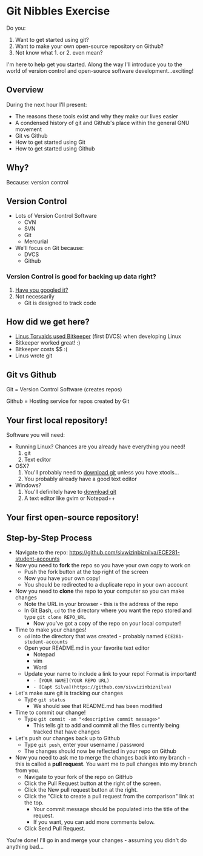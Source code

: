 # Git Nibbles Exercise

Do you:

1. Want to get started using git? 
2. Want to make your own open-source repository on Github? 
3. Not know what 1. or 2. even mean?

I'm here to help get you started. Along the way I'll introduce you to the world of version
control and open-source software development...exciting! 

## Overview 

During the next hour I'll present:

- The reasons these tools exist and why they make our lives easier
- A condensed history of git and Github's place within the general GNU movement 
- Git vs Github
- How to get started using Git
- How to get started using Github 

## Why?

Because: version control 

## Version Control

- Lots of Version Control Software
   - CVN
   - SVN
   - Git
   - Mercurial
- We'll focus on Git because: 
   - DVCS
   - Github

### Version Control is good for backing up data right?

1. [Have you googled it?](http://blog.codekills.net/2009/12/08/using-git-for-backup-is-asking-for-pain/)
2. Not necessarily
	- Git is designed to track code

## How did we get here?

- [Linus Torvalds used
  Bitkeeper](http://www.infoworld.com/t/platforms/linus-torvalds-bitkeeper-blunder-905) (first DVCS) when developing Linux
- Bitkeeper worked great! :)
- Bitkeeper costs $$ :(
- Linus wrote git  

## Git vs Github

Git = Version Control Software (creates repos)

Github = Hosting service for repos created by Git

## Your first local repository!

Software you will need:
- Running Linux? Chances are you already have everything you need!
	1. git
	2. Text editor
- OSX?
    1. You'll probably need to [download git](http://sourceforge.net/projects/git-osx-installer/) unless you have xtools...
    2. You probably already have a good text editor
- Windows?
    1. You'll definitely have to [download git](http://msysgit.googlecode.com/files/Git-1.8.4-preview20130916.exe)
    2. A text editor like gvim or Notepad++

## Your first open-source repository!

## Step-by-Step Process

- Navigate to the repo: https://github.com/sivwizinbiznilva/ECE281-student-accounts 
- Now you need to **fork** the repo so you have your own copy to work on
    - Push the fork button at the top right of the screen
    - Now you have your own copy!
    - You should be redirected to a duplicate repo in your own account
- Now you need to **clone** the repo to your computer so you can make changes
    - Note the URL in your browser - this is the address of the repo
    - In Git Bash, `cd` to the directory where you want the repo stored and type `git clone REPO_URL`
        - Now you've got a copy of the repo on your local computer!
- Time to make your changes!
    - `cd` into the directory that was created - probably named `ECE281-student-accounts`
    - Open your README.md in your favorite text editor
        - Notepad
        - vim
        - Word
    - Update your name to include a link to your repo!  Format is important!
        - `- [YOUR NAME](YOUR REPO URL)`
        - `- [Capt Silva](https://github.com/sivwizinbiznilva)`
- Let's make sure git is tracking our changes
    - Type `git status`
        - We should see that README.md has been modified
- Time to commit our change!
    - Type `git commit -am "<descriptive commit message>"`
        - This tells git to add and commit all the files currently being tracked that have changes
- Let's push our changes back up to Github
    - Type `git push`, enter your username / password
    - The changes should now be reflected in your repo on Github
- Now you need to ask me to merge the changes back into my branch - this is called a **pull request**.  You want me to pull changes into my branch from you.
    - Navigate to your fork of the repo on GitHub
    - Click the Pull Request button at the right of the screen.
    - Click the New pull request button at the right.
    - Click the "Click to create a pull request from the comparison" link at the top.
        - Your commit message should be populated into the title of the request.
        - If you want, you can add more comments below.
    - Click Send Pull Request.

You're done!  I'll go in and merge your changes - assuming you didn't do anything bad...

